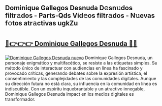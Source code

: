 ## Dominique Gallegos Desnuda D𝚎sn𝚞dos filtr𝚊dos - Parts-Qds Vid𝚎os filtr𝚊dos - N𝚞evas f𝚘tos atr𝚊ctivas ugkZu

# <h2><a href="http://mb8g9v.tromn.icu/?c=Dominique+Gallegos+Desnuda">🔗👉👉👉 Dominique Gallegos Desnuda 🔗🔗</a></h2>

[![Dominique Gallegos Desnuda nuevo](https://i.imgur.com/pEAQMta.gif)](http://mb8g9v.tromn.icu/?c=Dominique+Gallegos+Desnuda)
Dominique Gallegos Desnuda, un personaje enigmático y multifacético, se resiste a las etiquetas simples. Su método único de interactuar con audiencias en línea ha fascinado y provocado críticas, generando debates sobre la expresión artística, el consentimiento y las complejidades de las comunidades digitales. Aunque su dirección futura no está clara, su influencia en la comunidad en línea es indiscutible. Con un espíritu inquebrantable y un atractivo innegable, Dominique Gallegos Desnuda impact en los medios digitales es transformador.
